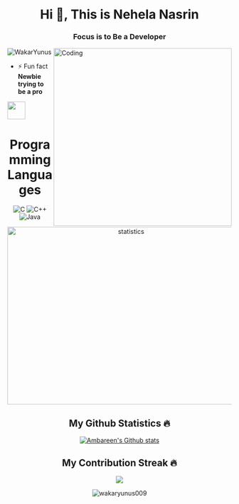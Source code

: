  
  <h1 align="center">Hi 👋, This is Nehela Nasrin</h1>
 
<h3 align="center">Focus is to Be a Developer</h3>
<img align="right" alt="Coding" width="400" src="https://www.lambdatest.com/resources/images/news24.gif" />

<p align="left"> <img src="https://komarev.com/ghpvc/?username=wakaryunus009&label=Profile%20views&color=ff0080&style=flat" alt="WakarYunus" /> </p>

- ⚡ Fun fact **Newbie trying to be a pro**

<a href="https://auth.geeksforgeeks.org/user/wakaryunus009/practice" target="_blank">
    <img height="40" width="40" margin="0 30px" src="http://www.geeksforgeeks.org/wp-content/uploads/gfg_200X200-1.png" alt="">
</a>    

</p>
<h1 align ="center">Programming Languages</h1>
<p align="center">
  <img src="https://img.shields.io/badge/-C-F3F7FA?logo=c&logoColor=A8B9CC&style=for-the-badge&logoWidth=30" alt="C">
  <img src="https://www.flaticon.com/free-icons/coding&style=for-the-badge&logoWidth=30" alt="C++">
  <img src="https://www.flaticon.com/free-icons/java?&style=for-the-badge&logoWidth=30" alt="Java">
 </p>

<p align="center"><img align="center" height="400" width="540" src="https://res.cloudinary.com/dseldmvfp/image/upload/v1666327805/posts/Untitled_design_f7vyfe.png" alt="statistics" /></p>

<h2 align="center">My Github Statistics 🔥</h2>   
<p align="center">
<a href="https://github.com/wakaryunus009">
<img align="center" alt="Ambareen's Github stats"
src="https://github-readme-stats-xi-rosy-19.vercel.app/api?username=Nehela11&show_icons=true&hide_border=true&count_private=true&bg_color=0,Ef4050,Cf6561&title_color=000000&text_color=000000&icon_color=000000"/>
</a>
<h2 align="center">My Contribution Streak 🔥</h2>
<p align="center">
  <a href="https://github.com/Iamtripathisatyam/github-readme-streak-stats">
    <img src="https://github-readme-streak-stats.herokuapp.com/?user=Nehela11&theme=dark&hide_border=true&background=0D1117&stroke=0000"/>
  </a>
 </p>  
  <div align="center">
 <p><img align="center" src="https://github-readme-stats.vercel.app/api/top-langs?username=Nehela11&show_icons=true&locale=en&count-private=true$height=80&theme=tokyonight" alt="wakaryunus009" /></p>
</div>
